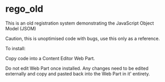 # rego_old

This is an old registration system demonstrating the JavaScript Object Model (JSOM)

Caution, this is unoptimised code with bugs, use this only as a reference.

To install:

Copy code into a Content Editor Web Part.

Do not edit Web Part once installed. Any changes need to be edited externally and copy and pasted back into the Web Part in it' entirety.
